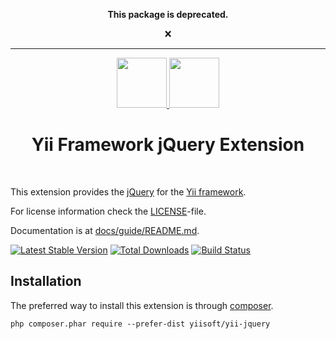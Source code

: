 <p align="center">
    <b>
        This package is deprecated.
    </b>
</p>
<p align="center">
    ❌
</p>

---

<p align="center">
    <a href="https://github.com/yiisoft" target="_blank">
        <img src="https://avatars0.githubusercontent.com/u/993323" height="80px">
    </a>
    <a href="https://github.com/yiisoft/yii-jquery" target="_blank">
        <img src="https://avatars0.githubusercontent.com/u/70142" height="80px">
    </a>
    <h1 align="center">Yii Framework jQuery Extension</h1>
    <br>
</p>

This extension provides the [jQuery] for the [Yii framework].

[jQuery]:           https://jquery.com/
[Yii Framework]:    https://www.yiiframework.com/

For license information check the [LICENSE](LICENSE.md)-file.

Documentation is at [docs/guide/README.md](docs/guide/README.md).

[![Latest Stable Version](https://poser.pugx.org/yiisoft/yii-jquery/v/stable.png)](https://packagist.org/packages/yiisoft/yii-jquery)
[![Total Downloads](https://poser.pugx.org/yiisoft/yii-jquery/downloads.png)](https://packagist.org/packages/yiisoft/yii-jquery)
[![Build Status](https://travis-ci.com/yiisoft/yii-jquery.svg?branch=master)](https://travis-ci.com/yiisoft/yii-jquery)


Installation
------------

The preferred way to install this extension is through [composer](http://getcomposer.org/download/).

```
php composer.phar require --prefer-dist yiisoft/yii-jquery
```
